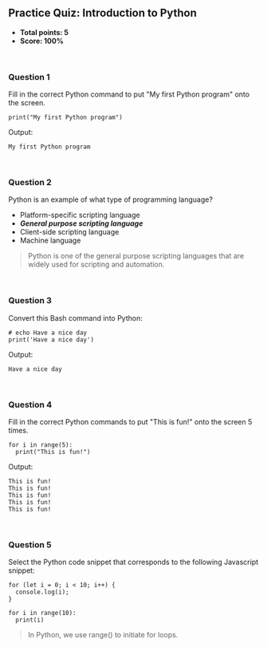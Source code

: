## Practice Quiz: Introduction to Python
* **Total points: 5**
* **Score: 100%**

<br>

### Question 1

Fill in the correct Python command to put "My first Python program" onto the screen.

```
print("My first Python program")
```

Output:

```
My first Python program
```

<br>

### Question 2

Python is an example of what type of programming language?

* Platform-specific scripting language
* _**General purpose scripting language**_
* Client-side scripting language
* Machine language

> Python is one of the general purpose scripting languages that are widely used for scripting and automation.

<br>

### Question 3

Convert this Bash command into Python:
```
# echo Have a nice day
print('Have a nice day')
```

Output:

```
Have a nice day
```

<br>

### Question 4

Fill in the correct Python commands to put "This is fun!" onto the screen 5 times.

```
for i in range(5):
  print("This is fun!")
```

Output:

```
This is fun!
This is fun!
This is fun!
This is fun!
This is fun!
```

<br>

### Question 5

Select the Python code snippet that corresponds to the following Javascript snippet:

```
for (let i = 0; i < 10; i++) {
  console.log(i);
}
```
```
for i in range(10):
  print(i)
```

> In Python, we use range() to initiate for loops.
